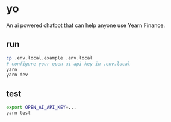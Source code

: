# yo
An ai powered chatbot that can help anyone use Yearn Finance.

## run
```bash
cp .env.local.example .env.local
# configure your open ai api key in .env.local
yarn
yarn dev
```

## test
```bash
export OPEN_AI_API_KEY=...
yarn test
```
